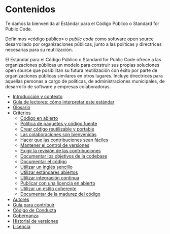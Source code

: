 # Contenidos

Te damos la bienvenida al Estándar para el Código Público o Standard for Public Code.

Definimos «código público» o *public code* como software open source desarrollado por organizaciones públicas, junto a las políticas y directrices necesarias para su reutilización.

El Estándar para el Código Público o Standard for Public Code ofrece a las organizaciones públicas un modelo para construir sus propias soluciones open source que posibilitan su futura reutilización con éxito por parte de organizaciones públicas similares en otros lugares. Incluye directrices para aquellas personas a cargo de políticas, de administraciones municipales, de desarrollo de software y empresas colaboradoras.

* [Introducción y contexto](introduction.md)
* [Guía de lectores: cómo interpretar este estándar](readers-guide.md)
* [Glosario](glossary.md)
* [Criterios](criteria/)
  * [Código en abierto](criteria/code-in-the-open.md)
  * [Política de paquetes y código fuente](criteria/bundle-policy-and-code.md)
  * [Crear código reutilizable y portable](criteria/reusable-and-portable-codebases.md)
  * [Las colaboraciones son bienvenidas](criteria/open-to-contributions.md)
  * [Hacer que las contribuciones sean fáciles](criteria/make-contributing-easy.md)
  * [Mantener el control de versiones](criteria/version-control-and-history.md)
  * [Exigir la revisión de las contribuciones](criteria/require-review.md)
  * [Documentar los objetivos de la codebase](criteria/document-objectives.md)
  * [Documentar el código](criteria/documenting.md)
  * [Utilizar un inglés sencillo](criteria/understandable-english-first.md)
  * [Utilizar estándares abiertos](criteria/open-standards.md)
  * [Utilizar integración continua](criteria/continuous-integration.md)
  * [Publicar con una licencia en abierto](criteria/open-licenses.md)
  * [Utilizar un estilo coherente](criteria/style.md)
  * [Documentar de la madurez del código](criteria/document-maturity.md)
* [Autores](AUTHORS.md)
* [Guía para contribuir](CONTRIBUTING.md)
* [Código de Conducta](CODE_OF_CONDUCT.md)
* [Gobernanza](GOVERNANCE.md)
* [Historial de versiones](CHANGELOG.md)
* [Licencia](LICENSE.md)

